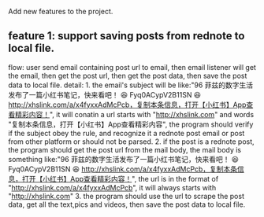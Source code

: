 Add new features to the project.
## feature 1: support saving posts from rednote to local file.
flow: user send email containing post url to email, then email listener will get the email, then get the post url, then get the post data, then save the post data to local file.
detail: 1. the email's subject will be like:"96 菲兹的数字生活发布了一篇小红书笔记，快来看吧！ 😆 Fyq0ACypV2B11SN 😆 http://xhslink.com/a/x4fyxxAdMcPcb，复制本条信息，打开【小红书】App查看精彩内容！", it will conatin a url starts with  "http://xhslink.com" and words "复制本条信息，打开【小红书】App查看精彩内容", the program should verify if the subject obey the rule, and recognize it a rednote post email or post from other platform or should not be parsed.
2. if the post is a rednote post, the program should get the post url from the mail body, the mail body is something like:"96 菲兹的数字生活发布了一篇小红书笔记，快来看吧！ 😆 Fyq0ACypV2B11SN 😆 http://xhslink.com/a/x4fyxxAdMcPcb，复制本条信息，打开【小红书】App查看精彩内容！", the url is in the format of "http://xhslink.com/a/x4fyxxAdMcPcb", it will always starts with "http://xhslink.com"
3. the program should use the url to scrape the post data, get all the text,pics and videos, then save the post data to local file.